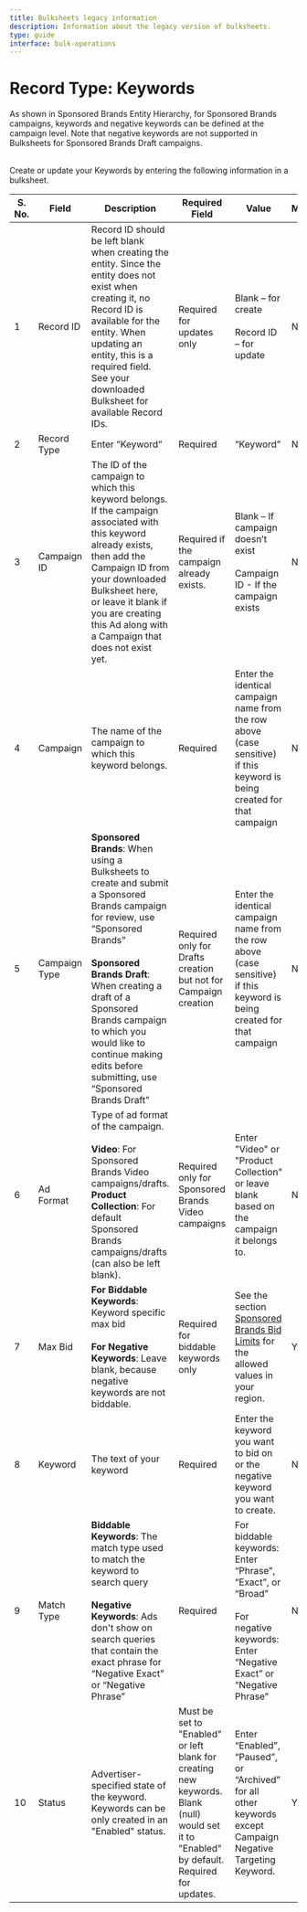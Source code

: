 ```yaml
---
title: Bulksheets legacy information
description: Information about the legacy version of bulksheets.
type: guide
interface: bulk-operations
---
```


# Record Type: Keywords

As shown in Sponsored Brands Entity Hierarchy, for Sponsored Brands campaigns, keywords and negative keywords can be defined at the campaign level. Note that negative keywords are not supported in Bulksheets for Sponsored Brands Draft campaigns. 
<br/>
<br/>

Create or update your Keywords by entering the following information in a bulksheet. 

| S. No. | Field       | Description                                                                                                                                                                                                                                                                   | Required Field                           | Value                                                                                                                          | Mutable |
|--------|-------------|-------------------------------------------------------------------------------------------------------------------------------------------------------------------------------------------------------------------------------------------------------------------------------|------------------------------------------|--------------------------------------------------------------------------------------------------------------------------------|---------|
| 1      | Record ID   | Record ID should be left blank when creating the entity. Since the entity does not exist when creating it, no Record ID is available for the entity. When updating an entity, this is a required field. See your downloaded Bulksheet for available Record IDs.               | Required for updates only                | Blank – for create <br/> <br/> Record ID – for update                                                                                     | No      |
| 2      | Record Type | Enter “Keyword”                                                                                                                                                                                                                                                               | Required                                 | “Keyword”                                                                                                                      | No      |
| 3      | Campaign ID | The ID of the campaign to which this keyword belongs. If the campaign associated with this keyword already exists, then add the Campaign ID from your downloaded Bulksheet here, or leave it blank if you are creating this Ad along with a Campaign that does not exist yet. | Required if the campaign already exists. | Blank – If campaign doesn’t exist <br/> <br/> Campaign ID - If the campaign exists                                                        | No      |
| 4      | Campaign    | The name of the campaign to which this keyword belongs.                                                                                                                                                                                                                       | Required                                 | Enter the identical campaign name from the row above (case sensitive) if this keyword is being created for that campaign       | No      |
| 5      | Campaign Type   | **Sponsored Brands**: When using a Bulksheets to create and submit a Sponsored Brands campaign for review, use “Sponsored Brands” <br/> <br/> **Sponsored Brands Draft**: When creating a draft of a Sponsored Brands campaign to which you would like to continue making edits before submitting, use “Sponsored Brands Draft”                                                                                                                                                                                                                       | Required only for Drafts creation but not for Campaign creation                                 | Enter the identical campaign name from the row above (case sensitive) if this keyword is being created for that campaign       | No      |
| 6      | Ad Format   | Type of ad format of the campaign. <br/> <br/>**Video**: For Sponsored Brands Video campaigns/drafts. <br/>**Product Collection**: For default Sponsored Brands campaigns/drafts (can also be left blank).                                                                    | Required only for Sponsored Brands Video campaigns | Enter "Video" or "Product Collection" or leave blank based on the campaign it belongs to.                            | No      |
| 7      | Max Bid     | **For Biddable Keywords**: Keyword specific max bid <br/> <br/> **For Negative Keywords**: Leave blank, because negative keywords are not biddable.                                                                                                                                      | Required for biddable keywords only      | See the section [Sponsored Brands Bid Limits](bulksheets/sb/sb-general-info/sb-bid-limits)  for the allowed values in your region.                         | Yes     |
| 8      | Keyword     | The text of your keyword                                                                                                                                                                                                                                                      | Required                                 | Enter the keyword you want to bid on or the negative keyword you want to create.                                               | No      |
| 9      | Match Type  | **Biddable Keywords**: The match type used to match the keyword to search query <br/> <br/> **Negative Keywords**: Ads don't show on search queries that contain the exact phrase for “Negative Exact” or “Negative Phrase”                                                              | Required                                 | For biddable keywords: Enter “Phrase”, “Exact”, or “Broad” <br/> <br/> For negative keywords: Enter “Negative Exact” or “Negative Phrase” | No      |
| 10      | Status      | Advertiser-specified state of the keyword. Keywords can be only created in an "Enabled" status.                                                                                                                                                                                                                                    | Must be set to "Enabled" or left blank for creating new keywords. Blank (null) would set it to "Enabled" by default. Required for updates.                                 | Enter “Enabled”, “Paused”, or “Archived” for all other keywords except Campaign Negative Targeting Keyword.                    | Yes     |

